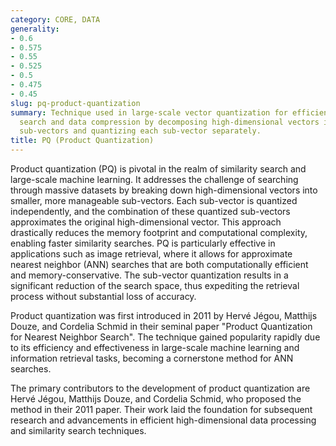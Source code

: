 ```yaml
---
category: CORE, DATA
generality:
- 0.6
- 0.575
- 0.55
- 0.525
- 0.5
- 0.475
- 0.45
slug: pq-product-quantization
summary: Technique used in large-scale vector quantization for efficient similarity
  search and data compression by decomposing high-dimensional vectors into smaller
  sub-vectors and quantizing each sub-vector separately.
title: PQ (Product Quantization)
---
```


Product quantization (PQ) is pivotal in the realm of similarity search and large-scale machine learning. It addresses the challenge of searching through massive datasets by breaking down high-dimensional vectors into smaller, more manageable sub-vectors. Each sub-vector is quantized independently, and the combination of these quantized sub-vectors approximates the original high-dimensional vector. This approach drastically reduces the memory footprint and computational complexity, enabling faster similarity searches. PQ is particularly effective in applications such as image retrieval, where it allows for approximate nearest neighbor (ANN) searches that are both computationally efficient and memory-conservative. The sub-vector quantization results in a significant reduction of the search space, thus expediting the retrieval process without substantial loss of accuracy.

Product quantization was first introduced in 2011 by Hervé Jégou, Matthijs Douze, and Cordelia Schmid in their seminal paper "Product Quantization for Nearest Neighbor Search". The technique gained popularity rapidly due to its efficiency and effectiveness in large-scale machine learning and information retrieval tasks, becoming a cornerstone method for ANN searches.

The primary contributors to the development of product quantization are Hervé Jégou, Matthijs Douze, and Cordelia Schmid, who proposed the method in their 2011 paper. Their work laid the foundation for subsequent research and advancements in efficient high-dimensional data processing and similarity search techniques.